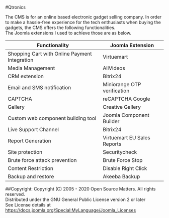 #Qtronics

The CMS is for an online based electronic gadget selling company. In order to make a hassle-free experience for the tech enthusiasts when buying the gadgets, the CMS offers the following functionalities.  
The Joomla extensions I used to achieve those are as below.  

| Functionality | Joomla Extension |
| --- | --- |
| Shopping Cart with Online Payment Integration | Virtuemart |
| Media Management | AllVideos |
| CRM extension | Bitrix24 |
|Email and SMS notification| Miniorange OTP verification|
|CAPTCHA |reCAPTCHA Google|
|Gallery |Creative Gallery|
|Custom web component building tool |Joomla Component Builder|
|Live Support Channel |Bitrix24|
|Report Generation |Virtuemart EU Sales Reports|
|Site protection |Securitycheck|
|Brute force attack prevention |Brute Force Stop|
|Content Restriction| Disable Right Click|
|Backup and restore |Akeeba Backup|


##Copyright:
	Copyright (C) 2005 - 2020 Open Source Matters. All rights reserved.  
	Distributed under the GNU General Public License version 2 or later  
	See License details at https://docs.joomla.org/Special:MyLanguage/Joomla_Licenses  
